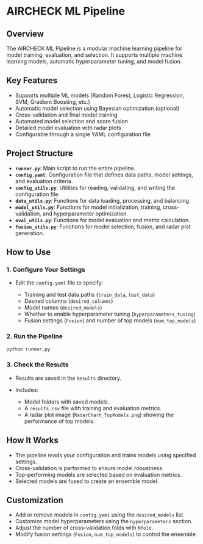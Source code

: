 # AIRCHECK ML Pipeline

## Overview

The AIRCHECK ML Pipeline is a modular machine learning pipeline for model training, evaluation, and selection. It supports multiple machine learning models, automatic hyperparameter tuning, and model fusion.

## Key Features

* Supports multiple ML models (Random Forest, Logistic Regression, SVM, Gradient Boosting, etc.)
* Automatic model selection using Bayesian optimization (optional)
* Cross-validation and final model training
* Automated model selection and score fusion
* Detailed model evaluation with radar plots
* Configurable through a single YAML configuration file

## Project Structure

* **`runner.py`**: Main script to run the entire pipeline.
* **`config.yaml`**: Configuration file that defines data paths, model settings, and evaluation criteria.
* **`config_utils.py`**: Utilities for reading, validating, and writing the configuration file.
* **`data_utils.py`**: Functions for data loading, processing, and balancing.
* **`model_utils.py`**: Functions for model initialization, training, cross-validation, and hyperparameter optimization.
* **`eval_utils.py`**: Functions for model evaluation and metric calculation.
* **`fusion_utils.py`**: Functions for model selection, fusion, and radar plot generation.

## How to Use

### 1. Configure Your Settings

* Edit the `config.yaml` file to specify:

  * Training and test data paths (`train_data`, `test_data`)
  * Desired columns (`desired_columns`)
  * Model names (`desired_models`)
  * Whether to enable hyperparameter tuning (`hyperparameters_tuning`)
  * Fusion settings (`Fusion`) and number of top models (`num_top_models`)

### 2. Run the Pipeline

```bash
python runner.py
```

### 3. Check the Results

* Results are saved in the `Results` directory.
* Includes:

  * Model folders with saved models.
  * A `results.csv` file with training and evaluation metrics.
  * A radar plot image (`RadarChart_TopModels.png`) showing the performance of top models.

## How It Works

* The pipeline reads your configuration and trains models using specified settings.
* Cross-validation is performed to ensure model robustness.
* Top-performing models are selected based on evaluation metrics.
* Selected models are fused to create an ensemble model.

## Customization

* Add or remove models in `config.yaml` using the `desired_models` list.
* Customize model hyperparameters using the `hyperparameters` section.
* Adjust the number of cross-validation folds with `Nfold`.
* Modify fusion settings (`Fusion`, `num_top_models`) to control the ensemble.

